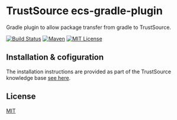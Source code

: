 # TrustSource ecs-gradle-plugin
Gradle plugin to allow package transfer from gradle to TrustSource.

[![Build Status](https://travis-ci.org/eacg-gmbh/ecs-gradle-plugin.svg?branch=master)](https://travis-ci.org/eacg-gmbh/ecs-gradle-plugin)
[![Maven](https://img.shields.io/maven-central/v/de.eacg/ecs-gradle-plugin.svg)](http://search.maven.org/#search|gav|1|g%3A%22de.eacg%22%20AND%20a%3A%22ecs-gradle-plugin%22)
[![MIT License](https://img.shields.io/npm/l/check-dependencies.svg?style=flat-square)](http://opensource.org/licenses/MIT)

## Installation & cofiguration
The installation instructions are provided as part of the TrustSource knowledge base [see here](https://support.trustsource.io/hc/en-us/articles/115003205529-How-to-integrate-ECS-with-Gradle).

## License
[MIT](https://github.com/eacg-gmbh/ecs-mvn-plugin/blob/master/LICENSE)

